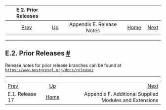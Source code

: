 

|             E.2. Prior Releases            |                                                |                           |                                                       |                                                                                |
| :----------------------------------------: | :--------------------------------------------- | :-----------------------: | ----------------------------------------------------: | -----------------------------------------------------------------------------: |
| [Prev](release-17.html "E.1. Release 17")  | [Up](release.html "Appendix E. Release Notes") | Appendix E. Release Notes | [Home](index.html "PostgreSQL 17devel Documentation") |  [Next](contrib.html "Appendix F. Additional Supplied Modules and Extensions") |

***

## E.2. Prior Releases [#](#RELEASE-PRIOR)

Release notes for prior release branches can be found at [`https://www.postgresql.org/docs/release/`](https://www.postgresql.org/docs/release/)

***

|                                            |                                                       |                                                                                |
| :----------------------------------------- | :---------------------------------------------------: | -----------------------------------------------------------------------------: |
| [Prev](release-17.html "E.1. Release 17")  |     [Up](release.html "Appendix E. Release Notes")    |  [Next](contrib.html "Appendix F. Additional Supplied Modules and Extensions") |
| E.1. Release 17                            | [Home](index.html "PostgreSQL 17devel Documentation") |                         Appendix F. Additional Supplied Modules and Extensions |
